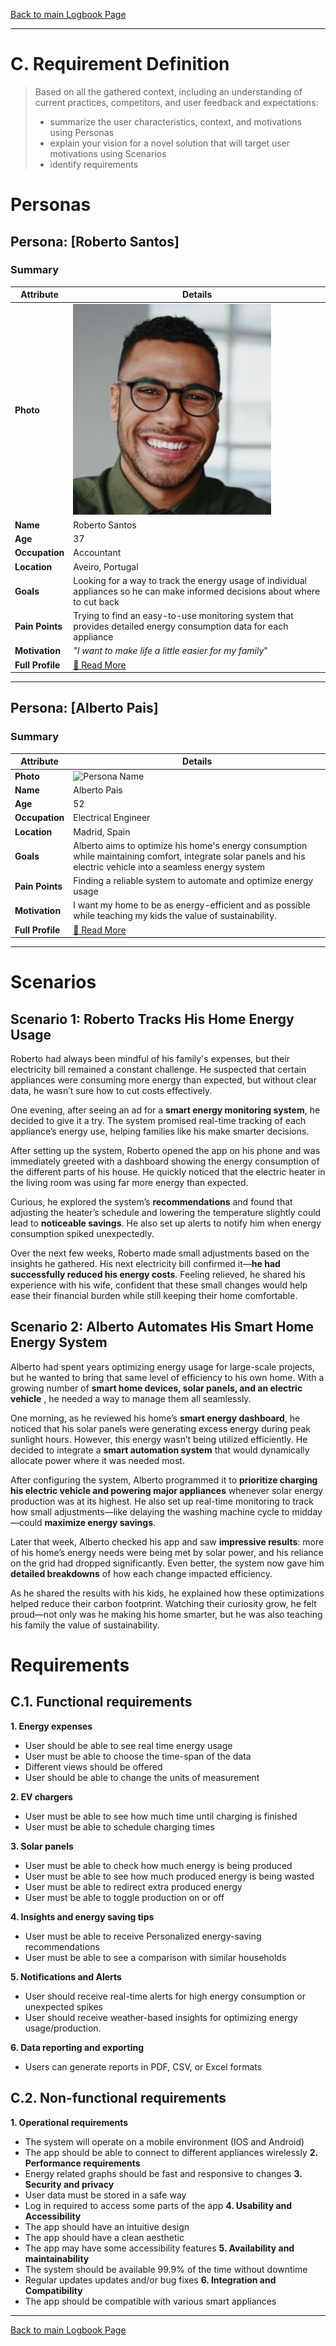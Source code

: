 [Back to main Logbook Page](../hci_logbook.md)

---
# C. Requirement Definition
>	Based on all the gathered context, including an understanding of current practices, competitors, and user feedback and expectations: 
>	- summarize the user characteristics, context, and motivations using Personas
>	- explain your vision for a novel solution that will target user motivations using Scenarios
>	- identify requirements

# Personas

## Persona: [Roberto Santos] 
### Summary 
| Attribute        | Details                                                                                                                        |
| ---------------- | ------------------------------------------------------------------------------------------------------------------------------ |
| **Photo**        | ![Persona Name\|100](personas/persona1.jpeg)                                                                                   |
| **Name**         | Roberto Santos                                                                                                                 |
| **Age**          | 37                                                                                                                             |
| **Occupation**   | Accountant                                                                                                                     |
| **Location**     | Aveiro, Portugal                                                                                                               |
| **Goals**        | Looking for a way to track the energy usage of individual appliances so he can make informed decisions about where to cut back |
| **Pain Points**  | Trying to find an easy-to-use monitoring system that provides detailed energy consumption data for each appliance              |
| **Motivation**   | *"I want to make life a little easier for my family*"                                                                          |
| **Full Profile** | [📄 Read More](personas/persona1_template.md)                                                                                  |

---
## Persona: [Alberto Pais] 
### Summary 
| Attribute        | Details                                       |
| ---------------- | --------------------------------------------- |
| **Photo**        | ![Persona Name](path/to/photo.jpg)            |
| **Name**         | Alberto Pais                                |
| **Age**          | 52                                 |
| **Occupation**   | Electrical Engineer                           |
| **Location**     | Madrid, Spain                              |
| **Goals**        | Alberto aims to optimize his home's energy consumption while maintaining comfort, integrate solar panels and his electric vehicle into a seamless energy system          |
| **Pain Points**  | Finding a reliable system to automate and optimize energy usage              |
| **Motivation**   | I want my home to be as energy-efficient and as possible while teaching my kids the value of sustainability.               |
| **Full Profile** | [📄 Read More](personas/persona2_template.md) |

---





# Scenarios


## Scenario 1: Roberto Tracks His Home Energy Usage

Roberto had always been mindful of his family's expenses, but their electricity bill remained a constant challenge. He suspected that certain appliances were consuming more energy than expected, but without clear data, he wasn’t sure how to cut costs effectively.

One evening, after seeing an ad for a **smart energy monitoring system**, he decided to give it a try. The system promised real-time tracking of each appliance’s energy use, helping families like his make smarter decisions.

After setting up the system, Roberto opened the app on his phone and was immediately greeted with a dashboard showing the energy consumption of the different parts of his house. He quickly noticed that the electric heater in the living room was using far more energy than expected.

Curious, he explored the system’s **recommendations** and found that adjusting the heater’s schedule and lowering the temperature slightly could lead to **noticeable savings**. He also set up alerts to notify him when energy consumption spiked unexpectedly.

Over the next few weeks, Roberto made small adjustments based on the insights he gathered. His next electricity bill confirmed it—**he had successfully reduced his energy costs**. Feeling relieved, he shared his experience with his wife, confident that these small changes would help ease their financial burden while still keeping their home comfortable.

## Scenario 2: Alberto Automates His Smart Home Energy System

Alberto had spent years optimizing energy usage for large-scale projects, but he wanted to bring that same level of efficiency to his own home. With a growing number of **smart home devices, solar panels, and an electric vehicle** , he needed a way to manage them all seamlessly.

One morning, as he reviewed his home’s **smart energy dashboard**, he noticed that his solar panels were generating excess energy during peak sunlight hours. However, this energy wasn’t being utilized efficiently. He decided to integrate a **smart automation system** that would dynamically allocate power where it was needed most.

After configuring the system, Alberto programmed it to **prioritize charging his electric vehicle and powering major appliances** whenever solar energy production was at its highest. He also set up real-time monitoring to track how small adjustments—like delaying the washing machine cycle to midday—could **maximize energy savings**.

Later that week, Alberto checked his app and saw **impressive results**: more of his home’s energy needs were being met by solar power, and his reliance on the grid had dropped significantly. Even better, the system now gave him **detailed breakdowns** of how each change impacted efficiency.

As he shared the results with his kids, he explained how these optimizations helped reduce their carbon footprint. Watching their curiosity grow, he felt proud—not only was he making his home smarter, but he was also teaching his family the value of sustainability.

# Requirements

## C.1. Functional requirements

**1. Energy expenses**
- User should be able to see real time energy usage
- User must be able to choose the time-span of the data
- Different views should be offered
- User should be able to change the units of measurement

**2. EV chargers**
- User must be able to see how much time until charging is finished
- User must be able to schedule charging times

**3. Solar panels**
- User must be able to check how much energy is being produced
- User must be able to see how much produced energy is being wasted
- User must be able to redirect extra produced energy
- User must be able to toggle production on or off

**4. Insights and energy saving tips**
- User must be able to receive Personalized energy-saving recommendations
- User must be able to see a comparison with similar households

**5. Notifications and Alerts**
- User should receive real-time alerts for high energy consumption or unexpected spikes
- User should receive weather-based insights for optimizing energy usage/production.

**6. Data reporting and exporting**
- Users can generate reports in PDF, CSV, or Excel formats

## C.2. Non-functional requirements

**1. Operational requirements**
- The system will operate on a mobile environment (IOS and Android)
- The app should be able to connect to different appliances wirelessly
**2. Performance requirements**
- Energy related graphs should be fast and responsive to changes
**3. Security and privacy**
- User data must be stored in a safe way
- Log in required to access some parts of the app
**4. Usability and Accessibility**
- The app should have an intuitive design
- The app should have a clean aesthetic
- The app may have some accessibility features
**5. Availability and maintainability**
- The system should be available 99.9% of the time without downtime
- Regular updates updates and/or bug fixes
**6. Integration and Compatibility**
- The app should be compatible with various smart appliances


---
[Back to main Logbook Page](hci_logbook.md)
